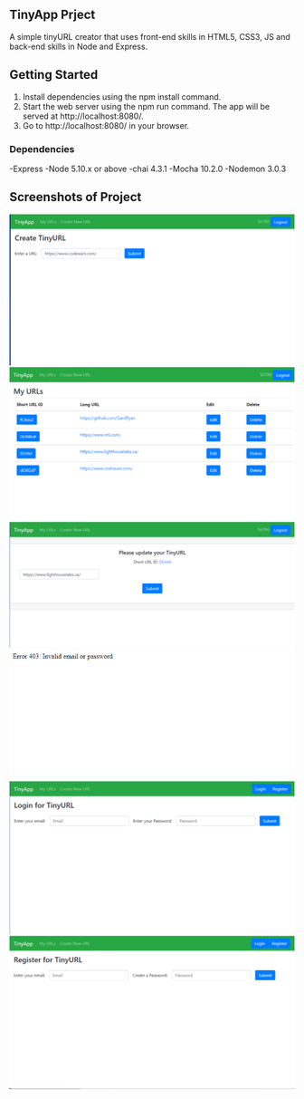 ## TinyApp Prject

A simple tinyURL creator that uses front-end skills in HTML5, CSS3, JS and back-end skills in Node and Express.

## Getting Started

1. Install dependencies using the npm install command.
2. Start the web server using the npm run command. The app will be served at http://localhost:8080/.
3. Go to http://localhost:8080/ in your browser.

### Dependencies 
-Express
-Node 5.10.x or above
-chai 4.3.1
-Mocha 10.2.0
-Nodemon 3.0.3

## Screenshots of Project
!["Screenshot of create URL"](https://github.com/GardRyan/tinyapp/blob/master/docs/TimyApp_createURL.png?raw=true)
!["Screenshot of database of URLs"](https://github.com/GardRyan/tinyapp/blob/master/docs/TinyApp_databaseOfURLs.png?raw=true)
!["Screenshot of edit URL"](https://github.com/GardRyan/tinyapp/blob/master/docs/TinyApp_editURL.png?raw=true)
!["Screenshot of error handling"](https://github.com/GardRyan/tinyapp/blob/master/docs/TinyApp_errorHandling.png?raw=true)
!["Screenshot of login page"](https://github.com/GardRyan/tinyapp/blob/master/docs/TinyApp_loginPage.png?raw=true)
!["Screenshot of register page"](https://github.com/GardRyan/tinyapp/blob/master/docs/TinyApp_registerPage.png?raw=true)
